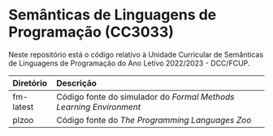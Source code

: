 # Semânticas de Linguagens de Programação (CC3033)
Neste repositório está o código relativo à Unidade Curricular de Semânticas de Linguagens de Programação do Ano Letivo 2022/2023 - DCC/FCUP.

| Diretório    | Descrição |
| :----------- | :-----------------------------------------------------------------------------------------|
| fm-latest | Código fonte do simulador do *Formal Methods Learning Environment* |
| plzoo | Código fonte do *The Programming Languages Zoo* |
